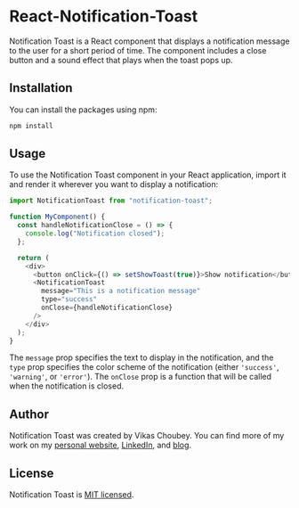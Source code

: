 # React-Notification-Toast

Notification Toast is a React component that displays a notification message to the user for a short period of time. The component includes a close button and a sound effect that plays when the toast pops up.

## Installation

You can install the packages using npm:

```bash
npm install
```

## Usage

To use the Notification Toast component in your React application, import it and render it wherever you want to display a notification:

```js
import NotificationToast from "notification-toast";

function MyComponent() {
  const handleNotificationClose = () => {
    console.log("Notification closed");
  };

  return (
    <div>
      <button onClick={() => setShowToast(true)}>Show notification</button>
      <NotificationToast
        message="This is a notification message"
        type="success"
        onClose={handleNotificationClose}
      />
    </div>
  );
}
```

The `message` prop specifies the text to display in the notification, and the `type` prop specifies the color scheme of the notification (either `'success'`, `'warning'`, or `'error'`). The `onClose` prop is a function that will be called when the notification is closed.

## Author

Notification Toast was created by Vikas Choubey.
You can find more of my work on my [personal website](https://vikasresume.netlify.app/),
[LinkedIn](https://www.linkedin.com/in/vikas-choubey), and [blog](https://dev.to/vikas2426).

## License

Notification Toast is [MIT licensed](./LICENSE).
